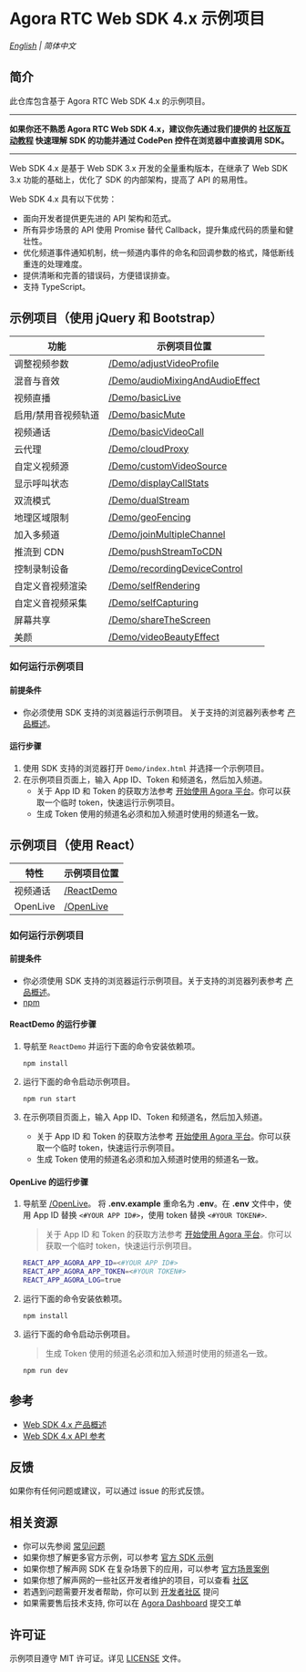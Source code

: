 # Agora RTC Web SDK 4.x 示例项目

_[English](README.md) | 简体中文_

## 简介

此仓库包含基于 Agora RTC Web SDK 4.x 的示例项目。

<hr>

**如果你还不熟悉 Agora RTC Web SDK 4.x，建议你先通过我们提供的 [社区版互动教程](https://agorawebsdktutorialmain.gatsbyjs.io/) 快速理解 SDK 的功能并通过 CodePen 控件在浏览器中直接调用 SDK。**

<hr>

Web SDK 4.x 是基于 Web SDK 3.x 开发的全量重构版本，在继承了 Web SDK 3.x 功能的基础上，优化了 SDK 的内部架构，提高了 API 的易用性。

Web SDK 4.x 具有以下优势：

- 面向开发者提供更先进的 API 架构和范式。
- 所有异步场景的 API 使用 Promise 替代 Callback，提升集成代码的质量和健壮性。
- 优化频道事件通知机制，统一频道内事件的命名和回调参数的格式，降低断线重连的处理难度。
- 提供清晰和完善的错误码，方便错误排查。
- 支持 TypeScript。

## 示例项目（使用 jQuery 和 Bootstrap）

| 功能             | 示例项目位置                     |
| ------------------- | -------------------------------- |
| 调整视频参数        | [/Demo/adjustVideoProfile](/Demo/adjustVideoProfile)        |
| 混音与音效          | [/Demo/audioMixingAndAudioEffect](/Demo/audioMixingAndAudioEffect) |
| 视频直播            | [/Demo/basicLive](/Demo/basicLive)                 |
| 启用/禁用音视频轨道 | [/Demo/basicMute](/Demo/basicMute)                 |
| 视频通话            | [/Demo/basicVideoCall](/Demo/basicVideoCall)            |
| 云代理            | [/Demo/cloudProxy](/Demo/cloudProxy)            |
| 自定义视频源            | [/Demo/customVideoSource](/Demo/customVideoSource)            |
| 显示呼叫状态        | [/Demo/displayCallStats](/Demo/displayCallStats)          |
| 双流模式            | [/Demo/dualStream](/Demo/dualStream)                |
| 地理区域限制          | [/Demo/geoFencing](/Demo/geoFencing)           |
| 加入多频道          | [/Demo/joinMultipleChannel](/Demo/joinMultipleChannel)           |
| 推流到 CDN          | [/Demo/pushStreamToCDN](/Demo/pushStreamToCDN)           |
| 控制录制设备        | [/Demo/recordingDeviceControl](/Demo/recordingDeviceControl)    |
| 自定义音视频渲染            | [/Demo/selfRendering](/Demo/selfRendering)            |
| 自定义音视频采集            | [/Demo/selfCapturing](/Demo/selfCapturing)            |
| 屏幕共享            | [/Demo/shareTheScreen](/Demo/shareTheScreen)            |
| 美颜                | [/Demo/videoBeautyEffect](/Demo/videoBeautyEffect)         |

### 如何运行示例项目

#### 前提条件

- 你必须使用 SDK 支持的浏览器运行示例项目。 关于支持的浏览器列表参考 [产品概述](https://docs.agora.io/cn/Interactive%20Broadcast/product_live?platform=Web#compatibility)。

#### 运行步骤

1. 使用 SDK 支持的浏览器打开 `Demo/index.html` 并选择一个示例项目。
2. 在示例项目页面上，输入 App ID、Token 和频道名，然后加入频道。
   - 关于 App ID 和 Token 的获取方法参考 [开始使用 Agora 平台](https://docs.agora.io/cn/Agora%20Platform/get_appid_token)。你可以获取一个临时 token，快速运行示例项目。
   - 生成 Token 使用的频道名必须和加入频道时使用的频道名一致。

## 示例项目（使用 React）

| 特性     | 示例项目位置 |
| -------- | ------------ |
| 视频通话 | [/ReactDemo](/ReactDemo)  |
| OpenLive   | [/OpenLive](/OpenLive) |

### 如何运行示例项目

#### 前提条件

- 你必须使用 SDK 支持的浏览器运行示例项目。关于支持的浏览器列表参考 [产品概述](https://docs.agora.io/cn/Interactive%20Broadcast/product_live?platform=Web#compatibility)。
- [npm](https://www.npmjs.com/)

#### ReactDemo 的运行步骤

1. 导航至 `ReactDemo` 并运行下面的命令安装依赖项。

   ```shell
   npm install
   ```

2. 运行下面的命令启动示例项目。

   ```shell
   npm run start
   ```

3. 在示例项目页面上，输入 App ID、Token 和频道名，然后加入频道。
   - 关于 App ID 和 Token 的获取方法参考 [开始使用 Agora 平台](https://docs.agora.io/cn/Agora%20Platform/get_appid_token)。你可以获取一个临时 token，快速运行示例项目。
   - 生成 Token 使用的频道名必须和加入频道时使用的频道名一致。

#### OpenLive 的运行步骤

1. 导航至 [/OpenLive](/OpenLive)。 将 **.env.example** 重命名为 **.env**。在 **.env** 文件中，使用 App ID 替换 `<#YOUR APP ID#>`，使用 token 替换 `<#YOUR TOKEN#>`.

   > 关于 App ID 和 Token 的获取方法参考 [开始使用 Agora 平台](https://docs.agora.io/cn/Agora%20Platform/get_appid_token)。你可以获取一个临时 token，快速运行示例项目。

   ```bash
   REACT_APP_AGORA_APP_ID=<#YOUR APP ID#>
   REACT_APP_AGORA_APP_TOKEN=<#YOUR TOKEN#>
   REACT_APP_AGORA_LOG=true
   ```

2. 运行下面的命令安装依赖项。

   ```shell
   npm install
   ```

3. 运行下面的命令启动示例项目。

   > 生成 Token 使用的频道名必须和加入频道时使用的频道名一致。

   ```shell
   npm run dev
   ```

## 参考

- [Web SDK 4.x 产品概述](https://docs.agora.io/cn/Interactive%20Broadcast/product_live?platform=Web)
- [Web SDK 4.x API 参考](https://docs.agora.io/cn/Interactive%20Broadcast/API%20Reference/web_ng/index.html)

## 反馈

如果你有任何问题或建议，可以通过 issue 的形式反馈。

## 相关资源

- 你可以先参阅 [常见问题](https://docs.agora.io/cn/faq)
- 如果你想了解更多官方示例，可以参考 [官方 SDK 示例](https://github.com/AgoraIO)
- 如果你想了解声网 SDK 在复杂场景下的应用，可以参考 [官方场景案例](https://github.com/AgoraIO-usecase)
- 如果你想了解声网的一些社区开发者维护的项目，可以查看 [社区](https://github.com/AgoraIO-Community)
- 若遇到问题需要开发者帮助，你可以到 [开发者社区](https://rtcdeveloper.com/) 提问
- 如果需要售后技术支持, 你可以在 [Agora Dashboard](https://dashboard.agora.io) 提交工单

## 许可证

示例项目遵守 MIT 许可证。详见 [LICENSE](./LICENSE) 文件。
